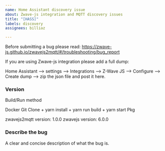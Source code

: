 ```yaml
---
name: Home Assistant discovery issue
about: Zwave-js integration and MQTT discovery issues
title: "[HASS]"
labels: discovery
assignees: billiaz

---
```


Before submitting a bug please read: <https://zwave-js.github.io/zwavejs2mqtt/#/troubleshooting/bug_report>

If you are using Zwave-js integration please add a full dump: 

Home Assistant --> settings --> Integrations --> Z-Wave JS --> Configure --> Create dump --> zip the json file and post it here.

### Version

Build/Run method

Docker
Git Clone + yarn install + yarn run build + yarn start
Pkg

zwavejs2mqtt version: 1.0.0
zwavejs version: 6.0.0

### Describe the bug

A clear and concise description of what the bug is.
